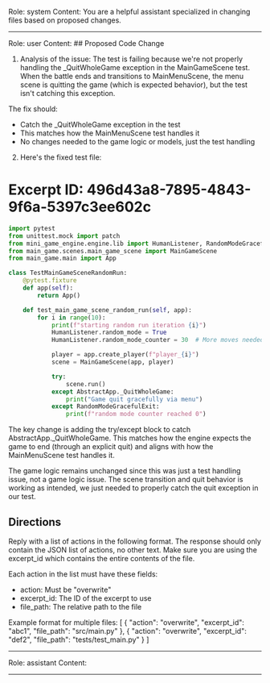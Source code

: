 Role: system
Content: You are a helpful assistant specialized in changing files based on proposed changes.
__________________
Role: user
Content: ## Proposed Code Change
1. Analysis of the issue:
The test is failing because we're not properly handling the _QuitWholeGame exception in the MainGameScene test. When the battle ends and transitions to MainMenuScene, the menu scene is quitting the game (which is expected behavior), but the test isn't catching this exception.

The fix should:
- Catch the _QuitWholeGame exception in the test
- This matches how the MainMenuScene test handles it
- No changes needed to the game logic or models, just the test handling

2. Here's the fixed test file:

# Excerpt ID: 496d43a8-7895-4843-9f6a-5397c3ee602c
```python main_game/tests/test_main_game_scene.py
import pytest
from unittest.mock import patch
from mini_game_engine.engine.lib import HumanListener, RandomModeGracefulExit, AbstractApp
from main_game.scenes.main_game_scene import MainGameScene
from main_game.main import App

class TestMainGameSceneRandomRun:
    @pytest.fixture
    def app(self):
        return App()

    def test_main_game_scene_random_run(self, app):
        for i in range(10):
            print(f"starting random run iteration {i}")
            HumanListener.random_mode = True
            HumanListener.random_mode_counter = 30  # More moves needed for complex battle scene

            player = app.create_player(f"player_{i}")
            scene = MainGameScene(app, player)

            try:
                scene.run()
            except AbstractApp._QuitWholeGame:
                print("Game quit gracefully via menu")
            except RandomModeGracefulExit:
                print(f"random mode counter reached 0")
```

The key change is adding the try/except block to catch AbstractApp._QuitWholeGame. This matches how the engine expects the game to end (through an explicit quit) and aligns with how the MainMenuScene test handles it.

The game logic remains unchanged since this was just a test handling issue, not a game logic issue. The scene transition and quit behavior is working as intended, we just needed to properly catch the quit exception in our test.

## Directions
Reply with a list of actions in the following format. The response should only contain the JSON list of actions, no other text.
Make sure you are using the excerpt_id which contains the entire contents of the file.

Each action in the list must have these fields:
- action: Must be "overwrite"
- excerpt_id: The ID of the excerpt to use
- file_path: The relative path to the file

Example format for multiple files:
[
    {
        "action": "overwrite",
        "excerpt_id": "abc1",
        "file_path": "src/main.py"
    },
    {
        "action": "overwrite",
        "excerpt_id": "def2",
        "file_path": "tests/test_main.py"
    }
]
__________________
Role: assistant
Content: 
__________________
